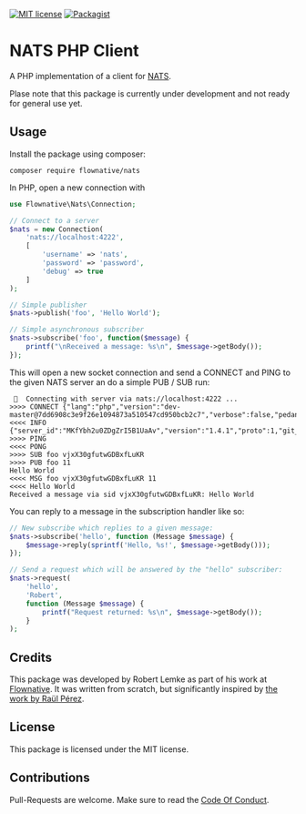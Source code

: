 [![MIT license](http://img.shields.io/badge/license-MIT-brightgreen.svg)](http://opensource.org/licenses/MIT)
[![Packagist](https://img.shields.io/packagist/v/flownative/nats.svg)](https://packagist.org/packages/flownative/nats)

# NATS PHP Client

A PHP implementation of a client for [NATS](https://nats.io/).

Plase note that this package is currently under development and not ready for general use yet. 

## Usage

Install the package using composer:

```
composer require flownative/nats
```

In PHP, open a new connection with

```php
use Flownative\Nats\Connection;

// Connect to a server
$nats = new Connection(
    'nats://localhost:4222',
    [
        'username' => 'nats',
        'password' => 'password',
        'debug' => true
    ]
);

// Simple publisher
$nats->publish('foo', 'Hello World');

// Simple asynchronous subscriber
$nats->subscribe('foo', function($message) {
    printf("\nReceived a message: %s\n", $message->getBody());
});

```

This will open a new socket connection and send a CONNECT and PING to the given NATS server an do a simple PUB / SUB run:

```
 🚀  Connecting with server via nats://localhost:4222 ...
>>>> CONNECT {"lang":"php","version":"dev-master@7dd6908c3e9f26e1094873a510547cd950bcb2c7","verbose":false,"pedantic":false,"user":"nats","pass":"password"}
<<<< INFO {"server_id":"MKfYbh2u0ZDgZrI5B1UaAv","version":"1.4.1","proto":1,"git_commit":"3e64f0b","go":"go1.11.5","host":"0.0.0.0","port":4222,"auth_required":true,"max_payload":1048576,"client_id":69} 
>>>> PING
<<<< PONG
>>>> SUB foo vjxX30gfutwGDBxfLuKR
>>>> PUB foo 11
Hello World
<<<< MSG foo vjxX30gfutwGDBxfLuKR 11
<<<< Hello World
Received a message via sid vjxX30gfutwGDBxfLuKR: Hello World

```

You can reply to a message in the subscription handler like so:

```php
// New subscribe which replies to a given message:
$nats->subscribe('hello', function (Message $message) {
    $message->reply(sprintf('Hello, %s!', $message->getBody()));
});

// Send a request which will be answered by the "hello" subscriber:
$nats->request(
    'hello',
    'Robert',
    function (Message $message) {
        printf("Request returned: %s\n", $message->getBody());
    }
);
```

## Credits
This package was developed by Robert Lemke as part of his work at [Flownative](https://www.flownative.com). It was written from
scratch, but significantly inspired by [the work by Raül Pérez](https://github.com/repejota/phpnats).

## License

This package is licensed under the MIT license.

## Contributions

Pull-Requests are welcome. Make sure to read the [Code Of Conduct](CodeOfConduct.rst).
